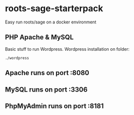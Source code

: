 # roots-sage-starterpack
Easy run roots/sage on a docker environment

## PHP Apache & MySQL
Basic stuff to run Wordpress.
Wordpress installation on folder:
```
./wordpress
```

## Apache runs on port :8080

## MySQL runs on port :3306

## PhpMyAdmin runs on port :8181


